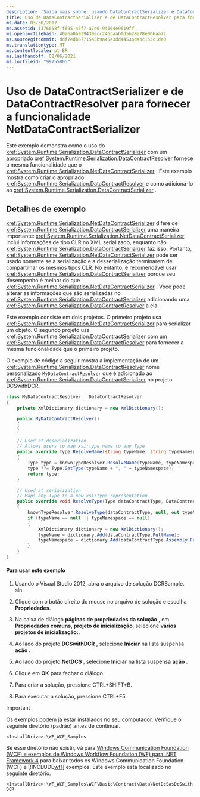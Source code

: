 ```yaml
---
description: 'Saiba mais sobre: usando DataContractSerializer e DataContractResolver para fornecer a funcionalidade do NetDataContractSerializer'
title: Uso de DataContractSerializer e de DataContractResolver para fornecer a funcionalidade NetDataContractSerializer
ms.date: 03/30/2017
ms.assetid: 1376658f-f695-45f7-a7e0-94664e9619ff
ms.openlocfilehash: 40a6a0b939439ecc246caabfd5b28e78e006aa72
ms.sourcegitcommit: ddf7edb67715a5b9a45e3dd44536dabc153c1de0
ms.translationtype: MT
ms.contentlocale: pt-BR
ms.lasthandoff: 02/06/2021
ms.locfileid: "99755805"
---
```

# <a name="using-datacontractserializer-and-datacontractresolver-to-provide-the-functionality-of-netdatacontractserializer"></a>Uso de DataContractSerializer e de DataContractResolver para fornecer a funcionalidade NetDataContractSerializer

Este exemplo demonstra como o uso do <xref:System.Runtime.Serialization.DataContractSerializer> com um apropriado <xref:System.Runtime.Serialization.DataContractResolver> fornece a mesma funcionalidade que o <xref:System.Runtime.Serialization.NetDataContractSerializer> . Este exemplo mostra como criar o apropriado <xref:System.Runtime.Serialization.DataContractResolver> e como adicioná-lo ao <xref:System.Runtime.Serialization.DataContractSerializer> .

## <a name="sample-details"></a>Detalhes de exemplo

 <xref:System.Runtime.Serialization.NetDataContractSerializer> difere de <xref:System.Runtime.Serialization.DataContractSerializer> uma maneira importante: <xref:System.Runtime.Serialization.NetDataContractSerializer> inclui informações de tipo CLR no XML serializado, enquanto não <xref:System.Runtime.Serialization.DataContractSerializer> faz isso. Portanto, <xref:System.Runtime.Serialization.NetDataContractSerializer> pode ser usado somente se a serialização e a desserialização terminarem de compartilhar os mesmos tipos CLR. No entanto, é recomendável usar <xref:System.Runtime.Serialization.DataContractSerializer> porque seu desempenho é melhor do que <xref:System.Runtime.Serialization.NetDataContractSerializer> . Você pode alterar as informações que são serializadas no <xref:System.Runtime.Serialization.DataContractSerializer> adicionando uma <xref:System.Runtime.Serialization.DataContractResolver> a ela.

 Este exemplo consiste em dois projetos. O primeiro projeto usa <xref:System.Runtime.Serialization.NetDataContractSerializer> para serializar um objeto. O segundo projeto usa <xref:System.Runtime.Serialization.DataContractSerializer> com um <xref:System.Runtime.Serialization.DataContractResolver> para fornecer a mesma funcionalidade que o primeiro projeto.

 O exemplo de código a seguir mostra a implementação de um <xref:System.Runtime.Serialization.DataContractResolver> nome personalizado `MyDataContractResolver` que é adicionado ao <xref:System.Runtime.Serialization.DataContractSerializer> no projeto DCSwithDCR.

```csharp
class MyDataContractResolver : DataContractResolver
{
    private XmlDictionary dictionary = new XmlDictionary();

    public MyDataContractResolver()
    {
    }

    // Used at deserialization
    // Allows users to map xsi:type name to any Type
    public override Type ResolveName(string typeName, string typeNamespace, DataContractResolver knownTypeResolver)
    {
        Type type = knownTypeResolver.ResolveName(typeName, typeNamespace, null);
        type ??= Type.GetType(typeName + ", " + typeNamespace);
        return type;
    }

    // Used at serialization
    // Maps any Type to a new xsi:type representation
    public override void ResolveType(Type dataContractType, DataContractResolver knownTypeResolver, out XmlDictionaryString typeName, out XmlDictionaryString typeNamespace)
    {
        knownTypeResolver.ResolveType(dataContractType, null, out typeName, out typeNamespace);
        if (typeName == null || typeNamespace == null)
        {
            XmlDictionary dictionary = new XmlDictionary();
            typeName = dictionary.Add(dataContractType.FullName);
            typeNamespace = dictionary.Add(dataContractType.Assembly.FullName);
        }
    }
}
```

#### <a name="to-use-this-sample"></a>Para usar este exemplo

1. Usando o Visual Studio 2012, abra o arquivo de solução DCRSample. sln.

2. Clique com o botão direito do mouse no arquivo de solução e escolha **Propriedades**.

3. Na caixa de diálogo **páginas de propriedades da solução** , em **Propriedades comuns**, **projeto de inicialização**, selecione **vários projetos de inicialização:**.

4. Ao lado do projeto **DCSwithDCR** , selecione **Iniciar** na lista suspensa **ação** .

5. Ao lado do projeto **NetDCS** , selecione **Iniciar** na lista suspensa **ação** .

6. Clique em **OK** para fechar o diálogo.

7. Para criar a solução, pressione CTRL+SHIFT+B.

8. Para executar a solução, pressione CTRL+F5.

> [!IMPORTANT]
> Os exemplos podem já estar instalados no seu computador. Verifique o seguinte diretório (padrão) antes de continuar.  
>
> `<InstallDrive>:\WF_WCF_Samples`  
>
> Se esse diretório não existir, vá para [Windows Communication Foundation (WCF) e exemplos de Windows Workflow Foundation (WF) para .NET Framework 4](https://www.microsoft.com/download/details.aspx?id=21459) para baixar todos os Windows Communication Foundation (WCF) e [!INCLUDE[wf1](../../../../includes/wf1-md.md)] exemplos. Este exemplo está localizado no seguinte diretório.  
>
> `<InstallDrive>:\WF_WCF_Samples\WCF\Basic\Contract\Data\NetDcSasDcSwithDCR`  
